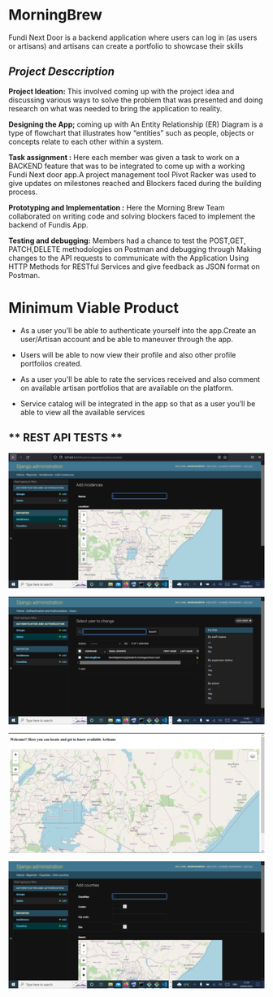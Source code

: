 # MorningBrew
Fundi Next Door is a backend application where users can log in (as users or artisans) and artisans can create a portfolio to showcase their skills 


## _Project_ _Desccription_

**Project Ideation:** This involved  coming up with the project idea and discussing various ways to solve the problem that was presented and doing research on what was needed to bring the application to reality.


**Designing the App;**  coming up with An Entity Relationship (ER) Diagram is a type of flowchart that illustrates how “entities” such as people, objects or concepts relate to each other within a system.


**Task assignment :** Here each member was given a task to work on a BACKEND feature that was to be integrated to come up with a working Fundi Next door app.A project management tool Pivot Racker was used to give updates on milestones reached  and Blockers faced during the building process.


**Prototyping and Implementation :** Here the Morning Brew Team collaborated on writing code and solving blockers faced to implement the backend of Fundis App.


**Testing and debugging:** Members had a chance to test the POST,GET, PATCH,DELETE methodologies on Postman and debugging through Making changes to the API requests to communicate with the Application Using HTTP Methods for RESTful Services and give feedback as JSON format on Postman.




# Minimum Viable Product


* As a user you’ll be able to authenticate yourself into the app.Create an user/Artisan account and be able to maneuver through the app.


* Users will be able to now view their profile and also other profile portfolios created.


* As a user you'll be able to rate the services received and also comment on available artisan  portfolios that are available on the platform.


* Service catalog will be integrated in the app so that as a user you’ll be able to view all the available services


## ** REST API TESTS **

![TEST 1](https://github.com/oyesa/MorningBrew/blob/fc132be9db1e6e0ce18fd543e29d22c340734725/SCREENSHOT/image(1).png)

![TEST 2](https://github.com/oyesa/MorningBrew/blob/fc132be9db1e6e0ce18fd543e29d22c340734725/SCREENSHOT/image(2).png)

![TEST 3](https://github.com/oyesa/MorningBrew/blob/fc132be9db1e6e0ce18fd543e29d22c340734725/SCREENSHOT/image(3).png)

![TEST 4](https://github.com/oyesa/MorningBrew/blob/fc132be9db1e6e0ce18fd543e29d22c340734725/SCREENSHOT/image.png)

